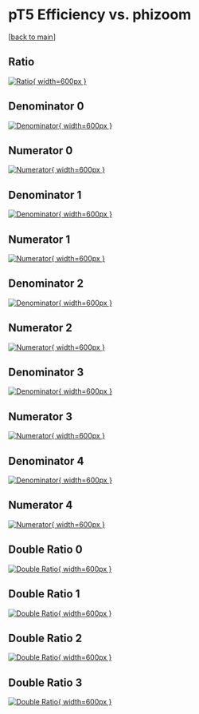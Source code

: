 # pT5 Efficiency vs. phizoom

[[back to main](./)]



## Ratio

[![Ratio](../mtv/var/pT5_xtr_211_1_eff_phizoom.png){ width=600px }](../mtv/var/pT5_xtr_211_1_eff_phizoom.pdf)

## Denominator 0

[![Denominator](../mtv/den/pT5_xtr_211_1_eff_phizoom_den0.png){ width=600px }](../mtv/den/pT5_xtr_211_1_eff_phizoom_den0.pdf)

## Numerator 0

[![Numerator](../mtv/num/pT5_xtr_211_1_eff_phizoom_num0.png){ width=600px }](../mtv/num/pT5_xtr_211_1_eff_phizoom_num0.pdf)

## Denominator 1

[![Denominator](../mtv/den/pT5_xtr_211_1_eff_phizoom_den1.png){ width=600px }](../mtv/den/pT5_xtr_211_1_eff_phizoom_den1.pdf)

## Numerator 1

[![Numerator](../mtv/num/pT5_xtr_211_1_eff_phizoom_num1.png){ width=600px }](../mtv/num/pT5_xtr_211_1_eff_phizoom_num1.pdf)

## Denominator 2

[![Denominator](../mtv/den/pT5_xtr_211_1_eff_phizoom_den2.png){ width=600px }](../mtv/den/pT5_xtr_211_1_eff_phizoom_den2.pdf)

## Numerator 2

[![Numerator](../mtv/num/pT5_xtr_211_1_eff_phizoom_num2.png){ width=600px }](../mtv/num/pT5_xtr_211_1_eff_phizoom_num2.pdf)

## Denominator 3

[![Denominator](../mtv/den/pT5_xtr_211_1_eff_phizoom_den3.png){ width=600px }](../mtv/den/pT5_xtr_211_1_eff_phizoom_den3.pdf)

## Numerator 3

[![Numerator](../mtv/num/pT5_xtr_211_1_eff_phizoom_num3.png){ width=600px }](../mtv/num/pT5_xtr_211_1_eff_phizoom_num3.pdf)

## Denominator 4

[![Denominator](../mtv/den/pT5_xtr_211_1_eff_phizoom_den4.png){ width=600px }](../mtv/den/pT5_xtr_211_1_eff_phizoom_den4.pdf)

## Numerator 4

[![Numerator](../mtv/num/pT5_xtr_211_1_eff_phizoom_num4.png){ width=600px }](../mtv/num/pT5_xtr_211_1_eff_phizoom_num4.pdf)

## Double Ratio 0

[![Double Ratio](../mtv/ratio/pT5_xtr_211_1_eff_phizoom_ratio0.png){ width=600px }](../mtv/ratio/pT5_xtr_211_1_eff_phizoom_ratio0.pdf)

## Double Ratio 1

[![Double Ratio](../mtv/ratio/pT5_xtr_211_1_eff_phizoom_ratio1.png){ width=600px }](../mtv/ratio/pT5_xtr_211_1_eff_phizoom_ratio1.pdf)

## Double Ratio 2

[![Double Ratio](../mtv/ratio/pT5_xtr_211_1_eff_phizoom_ratio2.png){ width=600px }](../mtv/ratio/pT5_xtr_211_1_eff_phizoom_ratio2.pdf)

## Double Ratio 3

[![Double Ratio](../mtv/ratio/pT5_xtr_211_1_eff_phizoom_ratio3.png){ width=600px }](../mtv/ratio/pT5_xtr_211_1_eff_phizoom_ratio3.pdf)


